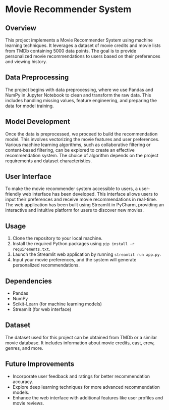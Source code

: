 # Movie Recommender System

## Overview
This project implements a Movie Recommender System using machine learning techniques. It leverages a dataset of movie credits and movie lists from TMDb containing 5000 data points. The goal is to provide personalized movie recommendations to users based on their preferences and viewing history.

## Data Preprocessing
The project begins with data preprocessing, where we use Pandas and NumPy in Jupyter Notebook to clean and transform the raw data. This includes handling missing values, feature engineering, and preparing the data for model training.

## Model Development
Once the data is preprocessed, we proceed to build the recommendation model. This involves vectorizing the movie features and user preferences. Various machine learning algorithms, such as collaborative filtering or content-based filtering, can be explored to create an effective recommendation system. The choice of algorithm depends on the project requirements and dataset characteristics.

## User Interface
To make the movie recommender system accessible to users, a user-friendly web interface has been developed. This interface allows users to input their preferences and receive movie recommendations in real-time. The web application has been built using Streamlit in PyCharm, providing an interactive and intuitive platform for users to discover new movies.

## Usage
1. Clone the repository to your local machine.
2. Install the required Python packages using `pip install -r requirements.txt`.
3. Launch the Streamlit web application by running `streamlit run app.py`.
4. Input your movie preferences, and the system will generate personalized recommendations.

## Dependencies
- Pandas
- NumPy
- Scikit-Learn (for machine learning models)
- Streamlit (for web interface)

## Dataset
The dataset used for this project can be obtained from TMDb or a similar movie database. It includes information about movie credits, cast, crew, genres, and more.

## Future Improvements
- Incorporate user feedback and ratings for better recommendation accuracy.
- Explore deep learning techniques for more advanced recommendation models.
- Enhance the web interface with additional features like user profiles and movie reviews.



